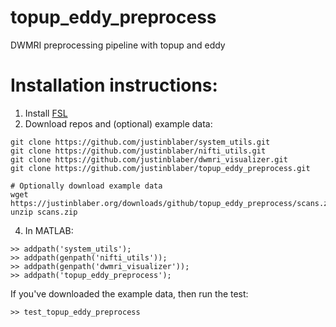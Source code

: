 # topup_eddy_preprocess
DWMRI preprocessing pipeline with topup and eddy

# Installation instructions:
1) Install [FSL](https://fsl.fmrib.ox.ac.uk/fsl/fslwiki)
2) Download repos and (optional) example data:
```
git clone https://github.com/justinblaber/system_utils.git
git clone https://github.com/justinblaber/nifti_utils.git
git clone https://github.com/justinblaber/dwmri_visualizer.git
git clone https://github.com/justinblaber/topup_eddy_preprocess.git

# Optionally download example data
wget https://justinblaber.org/downloads/github/topup_eddy_preprocess/scans.zip
unzip scans.zip
```
4) In MATLAB:
```
>> addpath('system_utils');
>> addpath(genpath('nifti_utils'));
>> addpath(genpath('dwmri_visualizer'));
>> addpath('topup_eddy_preprocess');
```
If you've downloaded the example data, then run the test:

```
>> test_topup_eddy_preprocess
```

